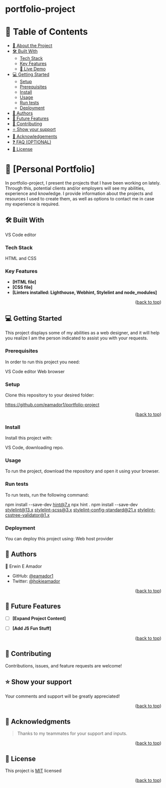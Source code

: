 <a name="readme-top"></a>
# portfolio-project
# 📗 Table of Contents

- [📖 About the Project](#about-project)
- [🛠 Built With](#built-with)
  - [Tech Stack](#tech-stack)
  - [Key Features](#key-features)
  - [🚀 Live Demo](#live-demo)
- [💻 Getting Started](#getting-started)
  - [Setup](#setup)
  - [Prerequisites](#prerequisites)
  - [Install](#install)
  - [Usage](#usage)
  - [Run tests](#run-tests)
  - [Deployment](#triangular_flag_on_post-deployment)
- [👥 Authors](#authors)
- [🔭 Future Features](#future-features)
- [🤝 Contributing](#contributing)
- [⭐️ Show your support](#support)
- [🙏 Acknowledgements](#acknowledgements)
- [❓ FAQ (OPTIONAL)](#faq)
- [📝 License](#license)


# 📖 [Personal Portfolio] <a name="about-project"></a>

In portfolio-project, I present the projects that I have been working on lately. Through this, potential clients and/or employers will see my abilities, experience and knowledge. I provide information about the projects and resources I used to create them, as well as options to contact me in case my experience is required.

## 🛠 Built With <a name="built-with"></a>

VS Code editor

### Tech Stack <a name="tech-stack"></a>

HTML and CSS

### Key Features <a name="key-features"></a>

- **[HTML file]**
- **[CSS file]**
- **[Linters installed: Lighthouse, Webhint, Stylelint and node_modules]**

<p align="right">(<a href="#readme-top">back to top</a>)</p>


## 💻 Getting Started <a name="getting-started"></a>

This project displays some of my abilities as a web designer, and it will help you realize I am the person indicated to assist you with your requests.

### Prerequisites

In order to run this project you need:

VS Code editor
Web browser

### Setup

Clone this repository to your desired folder:

https://github.com/eamador1/portfolio-project

<p align="right">(<a href="#readme-top">back to top</a>)</p>

### Install

Install this project with:

VS Code, downloading repo.

### Usage

To run the project, download the repository and open it using your browser.

### Run tests

To run tests, run the following command:

npm install --save-dev hint@7.x
npx hint .
npm install --save-dev stylelint@13.x stylelint-scss@3.x stylelint-config-standard@21.x stylelint-csstree-validator@1.x

### Deployment

You can deploy this project using: Web host provider

## 👥 Authors <a name="authors"></a>

👤 Erwin E Amador

- GitHub: [@eamador1](https://github.com/eamador1)
- Twitter: [@hokieamador](https://twitter.com/hokieamador)

<p align="right">(<a href="#readme-top">back to top</a>)</p>

## 🔭 Future Features <a name="future-features"></a>

- [ ] **[Expand Project Content]**
- [ ] **[Add JS Fun Stuff]**


<p align="right">(<a href="#readme-top">back to top</a>)</p>

## 🤝 Contributing <a name="contributing"></a>

Contributions, issues, and feature requests are welcome!

## ⭐️ Show your support <a name="support"></a>

Your comments and support will be greatly appreciated!

<p align="right">(<a href="#readme-top">back to top</a>)</p>

## 🙏 Acknowledgments <a name="acknowledgements"></a>

> Thanks to my teammates for your support and inputs.

<p align="right">(<a href="#readme-top">back to top</a>)</p>

## 📝 License <a name="license"></a>

This project is [MIT](./LICENSE) licensed

<p align="right">(<a href="#readme-top">back to top</a>)</p>
